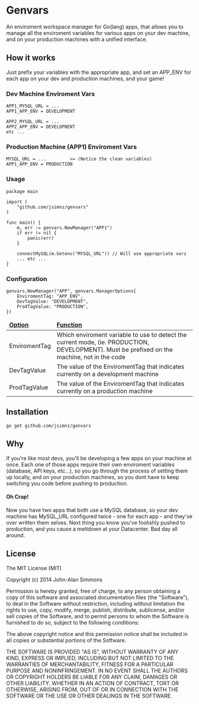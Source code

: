 Genvars
=======

An enviroment workspace manager for Go(lang) apps, that allows you to manage all the enviroment variables for various apps on your dev machine, and on your production machines with a unified interface.

## How it works
Just prefix your variables with the appropriate app, and set an APP_ENV for each app on your dev and production machines, and your game!

### Dev Machine Enviroment Vars
```
APP1_MYSQL_URL = ...
APP1_APP_ENV = DEVELOPMENT

APP2_MYSQL_URL = ...
APP2_APP_ENV = DEVELOPNENT
etc ...
```

### Production Machine (APP1) Enviroment Vars
```
MYSQL_URL = ...        	<= (Notice the clean variables)
APP1_APP_ENV = PRODUCTION
```

### Usage
```
package main

import (
	"github.com/jsimnz/genvars"
)

func main() {
	m, err := genvars.NewManager("APP1")
    if err != nil {
        panic(err)
    }
    
	connectMySQL(m.Getenv("MYSQL_URL")) // Will use appropriate vars
	... etc ...
}
```

### Configuration
```
genvars.NewManager("APP", genvars.ManagerOptions{
    EnviromentTag: "APP_ENV",
    DevTagValue: "DEVELOPMENT",
    ProdTagValue: "PRODUCTION",
})
```
<table>
<thead>
    <tr><td><b><u>Option</u></b></td><td><b><u>Function</u></b></td></tr>
</thead>

<tbody>
    <tr>
        <td>EnviromentTag</td>
        <td>Which enviroment variable to use to detect the current mode, (ie. PRODUCTION, DEVELOPMENT). Must be prefixed on the machine, not in the code</td>
    </tr>
    <tr>
        <td>DevTagValue</td>
        <td>The value of the EnviromentTag that indicates currently on a development machine</td>
    </tr>
     <tr>
        <td>ProdTagValue</td>
        <td>The value of the EnviromentTag that indicates currently on a production machine</td>
    </tr>
</tbody>
</table>

## Installation
    go get github.com/jsimnz/genvars

## Why
If you're like most devs, you'll be developing a few apps on your machine at once. Each one of those apps require their own enviroment variables (database, API keys, etc...), so you go through the process of setting them up locally, and on your production machines, so you dont have to keep switching you code before pushing to production.

#### Oh Crap!
Now you have two apps that both use a MySQL database, so your dev machine has MySQL_URL configured twice - one for each app - and they've over written them selves. Next thing you know you've foolishly pushed to production, and you cause a meltdown at your Datacenter. Bad day all around.

## License
The MIT License (MIT)

Copyright (c) 2014 John-Alan Simmons

Permission is hereby granted, free of charge, to any person obtaining a copy
of this software and associated documentation files (the "Software"), to deal
in the Software without restriction, including without limitation the rights
to use, copy, modify, merge, publish, distribute, sublicense, and/or sell
copies of the Software, and to permit persons to whom the Software is
furnished to do so, subject to the following conditions:

The above copyright notice and this permission notice shall be included in all
copies or substantial portions of the Software.

THE SOFTWARE IS PROVIDED "AS IS", WITHOUT WARRANTY OF ANY KIND, EXPRESS OR
IMPLIED, INCLUDING BUT NOT LIMITED TO THE WARRANTIES OF MERCHANTABILITY,
FITNESS FOR A PARTICULAR PURPOSE AND NONINFRINGEMENT. IN NO EVENT SHALL THE
AUTHORS OR COPYRIGHT HOLDERS BE LIABLE FOR ANY CLAIM, DAMAGES OR OTHER
LIABILITY, WHETHER IN AN ACTION OF CONTRACT, TORT OR OTHERWISE, ARISING FROM,
OUT OF OR IN CONNECTION WITH THE SOFTWARE OR THE USE OR OTHER DEALINGS IN THE
SOFTWARE.
